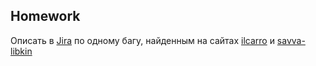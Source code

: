 ##  Homework

Описать в [Jira](https://ait-learn.atlassian.net/jira/software/c/projects/QA24/boards/5?selectedIssue=QA24-1) по одному багу, найденным на сайтах [ilcarro](https://ilcarro.web.app/) и [savva-libkin](https://savva-libkin.com/)